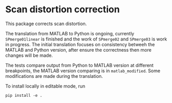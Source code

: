 # Scan distortion correction

This package corrects scan distortion.

The translation from MATLAB to Python is ongoing, currently `SPmerge01linear` is finished and the work of `SPmerge02` and `SPmerge03` is work in progress. The initial translation focuses on consistency betweeh the MATLAB and Python version, after ensure the correctness then more changes will be made.

The tests compare output from Python to MATLAB version at different breakpoints, the MATLAB version comparing is in `matlab_modified`. Some modifications are made during the translation.


To install locally in editable mode, run
```
pip install -e .
```
